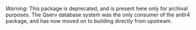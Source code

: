 *Warning:* This package is deprecated, and is present here only for archival purposes.  The Qserv database system was the only consumer of the
antlr4 package, and has now moved on to building directly from upstream.
